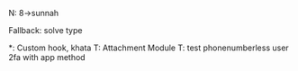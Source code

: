 N: 8->sunnah

Fallback: solve type


*: Custom hook, khata
T: Attachment Module
T: test phonenumberless user 2fa with app method
